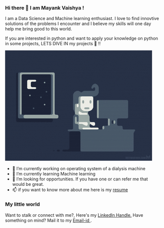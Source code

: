 ### Hi there 👋 I am Mayank Vaishya !

I am a Data Science and Machine learning enthusiast. I love to find innovtive solutions of the problems I encounter and I believe my skills will one day help me bring good to this world. 

If you are interested in python and want to apply your knowledge on python in some projects, LETS DIVE IN my projects 🤩 !!

<img src="gif.gif">


- 🔭 I’m currently working on operating system of a dialysis machine
- 🌱 I’m currently learning Machine learning
- 👯 I’m looking for opportunities. If you have one or can refer me that would be great.
- 📫 if you want to know more about me here is my <a href="https://github.com/Mayank5119/Mayank5119/blob/main/MAYANK_VAISHYA_2%20(2).pdf"> resume </a>

### My little world
Want to stalk or connect with me?, Here's my <a href="www.linkedin.com/in/mayank-vaishya"> LinkedIn Handle.</a>
Have something on mind? Mail it to my <a href="mayankvaishya.be18prod@pec.edu.in "> Email-id </a>.
